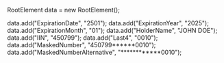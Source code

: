 RootElement data = new RootElement();

data.add("ExpirationDate", "2501");
data.add("ExpirationYear", "2025");
data.add("ExpirationMonth", "01");
data.add("HolderName", "JOHN DOE");
data.add("IIN", "450799");
data.add("Last4", "0010");
data.add("MaskedNumber", "450799******0010");
data.add("MaskedNumberAlternative", "************0010");
